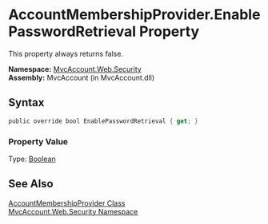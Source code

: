 AccountMembershipProvider.EnablePasswordRetrieval Property
==========================================================
This property always returns false.

**Namespace:** [MvcAccount.Web.Security][1]  
**Assembly:** MvcAccount (in MvcAccount.dll)

Syntax
------

```csharp
public override bool EnablePasswordRetrieval { get; }
```

### Property Value
Type: [Boolean][2]

See Also
--------
[AccountMembershipProvider Class][3]  
[MvcAccount.Web.Security Namespace][1]  

[1]: ../README.md
[2]: http://msdn.microsoft.com/en-us/library/a28wyd50
[3]: README.md